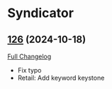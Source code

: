 # Syndicator

## [126](https://github.com/Baganator/Syndicator/tree/126) (2024-10-18)
[Full Changelog](https://github.com/Baganator/Syndicator/compare/125...126) 

- Fix typo  
- Retail: Add keyword keystone  
